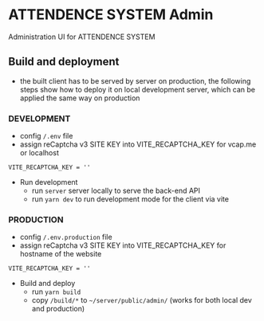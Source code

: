 # ATTENDENCE SYSTEM Admin

Administration UI for ATTENDENCE SYSTEM

## Build and deployment

- the built client has to be served by server on production, the following steps show how to deploy it on local development server, which can be applied the same way on production

### DEVELOPMENT

- config `/.env` file
- assign reCaptcha v3 SITE KEY into VITE_RECAPTCHA_KEY for vcap.me or localhost
  
```
VITE_RECAPTCHA_KEY = ''
```

- Run development
    - run `server` server locally to serve the back-end API
    - run `yarn dev` to run development mode for the client via vite

### PRODUCTION

- config `/.env.production` file
- assign reCaptcha v3 SITE KEY into VITE_RECAPTCHA_KEY for hostname of the website

```.env.production
VITE_RECAPTCHA_KEY = ''
```

- Build and deploy
    - run `yarn build`
    - copy `/build/*` to `~/server/public/admin/` (works for both local dev and production)
